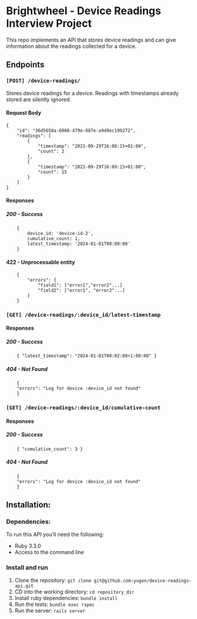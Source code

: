 # Brightwheel - Device Readings Interview Project

This repo implements an API that stores device readings and can give information about the readings collected for a device.

## Endpoints

### `[POST] /device-readings/`
Stores device readings for a device. Readings with timestamps already stored are silently ignored.

#### Request Body
```
{
    "id": "36d5658a-6908-479e-887e-a949ec199272",
    "readings": [
        {
            "timestamp": "2021-09-29T16:08:15+01:00",
            "count": 2
        }, 
        {
            "timestamp": "2021-09-29T16:09:15+01:00",
            "count": 15 
        }
    ] 
}
```

#### Responses
##### 200 - Success
```
    { 
        device_id: 'device-id-2', 
        cumulative_count: 1, 
        latest_timestamp: '2024-01-01T00:00:00' 
    }
```

#### 422 - Unprocessable entity
```
    {
        "errors": {
            "field1": ["error1","error2"...]
            "field2": ["error1", "error2"...]
        }
    }
```

### `[GET] /device-readings/:device_id/latest-timestamp`
#### Responses
##### 200 - Success
```
    { "latest_timestamp": "2024-01-01T00:02:00+1:00:00" }
```
##### 404 - Not Found
```
    {
    "errors": "Log for device :device_id not found"
    }
```

### `[GET] /device-readings/:device_id/cumulative-count`
#### Responses
##### 200 - Success
```
    { "cumulative_count": 3 }
```
##### 404 - Not Found
```
    {
    "errors": "Log for device :device_id not found"
    }
```


## Installation:
### Dependencies:
To run this API you'll need the following:
* Ruby 3.3.0
* Access to the command line

### Install and run
1. Clone the repository: `git clone git@github.com:yugen/device-readings-api.git`
2. CD into the working directory: `cd repository_dir`
3. Install ruby dependencies: `bundle install`
4. Run the tests: `bundle exec rspec`
4. Run the server: `rails server`